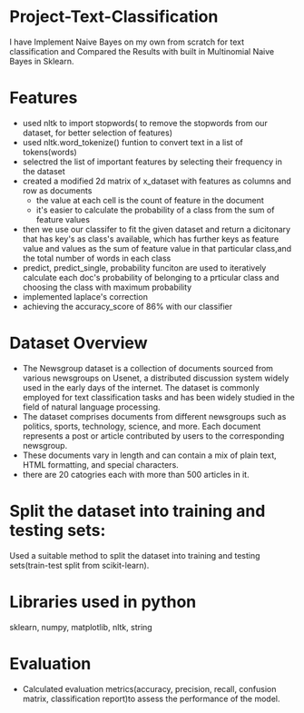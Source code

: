 # Project-Text-Classification
I have Implement Naive Bayes on my own from scratch for text classification and Compared the Results with built in Multinomial Naive Bayes in Sklearn.

# Features
* used nltk to import stopwords( to remove the stopwords from our dataset, for better selection of features)
* used nltk.word_tokenize() funtion to convert text in a list of tokens(words)
* selectred the list of important features by selecting their frequency in the dataset
* created a modified 2d matrix of x_dataset with features as columns and row as documents
  * the value at each cell is the count of feature in the document
  * it's easier to calculate the probability of a class from the sum of feature values
* then we use our classifer to fit the given dataset and return a dicitonary that has key's as class's available, which has further keys as feature value and values as the sum of feature value in that particular class,and  the total number of words in each class
* predict, predict_single, probability funciton are used to iteratively calculate each doc's probability of belonging to a prticular class and choosing the class with maximum probability
* implemented laplace's correction
* achieving the accuracy_score of 86% with our classifier

# Dataset Overview
* The Newsgroup dataset is a collection of documents sourced from various newsgroups on Usenet, a distributed discussion system widely used in the early days of the internet. The dataset is commonly employed for text classification tasks and has been widely studied in the field of natural language processing.
* The dataset comprises documents from different newsgroups such as politics, sports, technology, science, and more. Each document represents a post or article contributed by users to the corresponding newsgroup.
* These documents vary in length and can contain a mix of plain text, HTML formatting, and special characters.
* there are 20 catogries each with more than 500 articles in it.

# Split the dataset into training and testing sets:
Used a suitable method to split the dataset into training and testing sets(train-test split from scikit-learn).

# Libraries used in python
sklearn, numpy, matplotlib, nltk, string

# Evaluation
* Calculated evaluation metrics(accuracy, precision, recall, confusion matrix, classification report)to assess the performance of the model.


